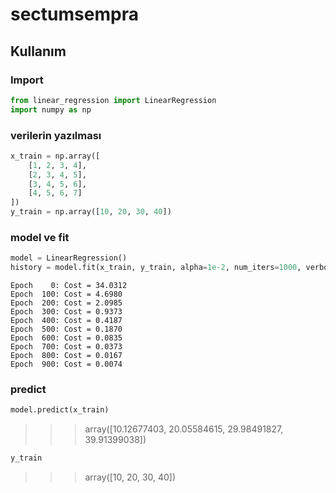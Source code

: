 # sectumsempra



## Kullanım

### Import

```python
from linear_regression import LinearRegression
import numpy as np 
```

### verilerin yazılması
```python
x_train = np.array([
    [1, 2, 3, 4],
    [2, 3, 4, 5],
    [3, 4, 5, 6],
    [4, 5, 6, 7]
])
y_train = np.array([10, 20, 30, 40])
```

### model ve fit
```python
model = LinearRegression()
history = model.fit(x_train, y_train, alpha=1e-2, num_iters=1000, verbose=True)
```

    Epoch    0: Cost = 34.0312
    Epoch  100: Cost = 4.6980
    Epoch  200: Cost = 2.0985
    Epoch  300: Cost = 0.9373
    Epoch  400: Cost = 0.4187
    Epoch  500: Cost = 0.1870
    Epoch  600: Cost = 0.0835
    Epoch  700: Cost = 0.0373
    Epoch  800: Cost = 0.0167
    Epoch  900: Cost = 0.0074


### predict
```python
model.predict(x_train)
```
>>>  array([10.12677403, 20.05584615, 29.98491827, 39.91399038])

```python
y_train
```
>>>  array([10, 20, 30, 40])
